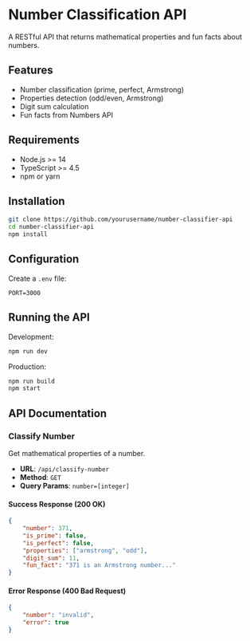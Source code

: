 # Number Classification API

A RESTful API that returns mathematical properties and fun facts about numbers.

## Features

- Number classification (prime, perfect, Armstrong)
- Properties detection (odd/even, Armstrong)
- Digit sum calculation
- Fun facts from Numbers API

## Requirements

- Node.js >= 14
- TypeScript >= 4.5
- npm or yarn

## Installation

```bash
git clone https://github.com/yourusername/number-classifier-api
cd number-classifier-api
npm install
```

## Configuration

Create a `.env` file:
```
PORT=3000
```

## Running the API

Development:
```bash
npm run dev
```

Production:
```bash
npm run build
npm start
```

## API Documentation

### Classify Number

Get mathematical properties of a number.

- **URL**: `/api/classify-number`
- **Method**: `GET`
- **Query Params**: `number=[integer]`

#### Success Response (200 OK)

```json
{
    "number": 371,
    "is_prime": false,
    "is_perfect": false,
    "properties": ["armstrong", "odd"],
    "digit_sum": 11,
    "fun_fact": "371 is an Armstrong number..."
}
```

#### Error Response (400 Bad Request)

```json
{
    "number": "invalid",
    "error": true
}
```

 